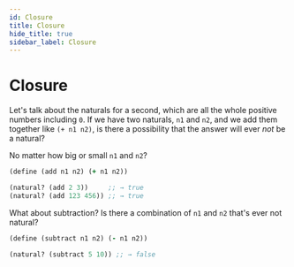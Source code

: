 ```yaml
---
id: Closure
title: Closure
hide_title: true
sidebar_label: Closure
---
```


# Closure

Let's talk about the naturals for a second, which are all the whole positive
numbers including `0`. If we have two naturals, `n1` and `n2`, and we add them
together like `(+ n1 n2)`, is there a possibility that the answer will ever 
_not_ be a natural?

No matter how big or small `n1` and `n2`?

``` clojure
(define (add n1 n2) (+ n1 n2))

(natural? (add 2 3))     ;; → true
(natural? (add 123 456)) ;; → true
```

What about subtraction? Is there a combination of `n1` and `n2` that's ever not 
natural?

``` clojure
(define (subtract n1 n2) (- n1 n2))

(natural? (subtract 5 10)) ;; → false
```
